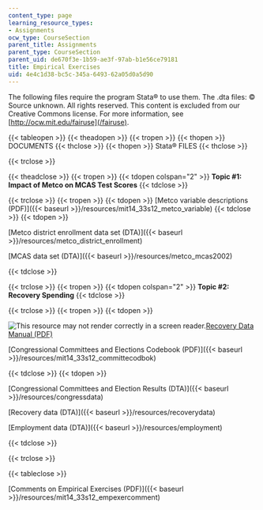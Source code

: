 ```yaml
---
content_type: page
learning_resource_types:
- Assignments
ocw_type: CourseSection
parent_title: Assignments
parent_type: CourseSection
parent_uid: de670f3e-1b59-ae3f-97ab-b1e56ce79181
title: Empirical Exercises
uid: 4e4c1d38-bc5c-345a-6493-62a05d0a5d90
---
```


The following files require the program Stata® to use them. The .dta files: © Source unknown. All rights reserved. This content is excluded from our Creative Commons license. For more information, see [http://ocw.mit.edu/fairuse](/fairuse).

{{< tableopen >}}
{{< theadopen >}}
{{< tropen >}}
{{< thopen >}}
DOCUMENTS
{{< thclose >}}
{{< thopen >}}
Stata® FILES
{{< thclose >}}

{{< trclose >}}

{{< theadclose >}}
{{< tropen >}}
{{< tdopen colspan="2" >}}
**Topic #1: Impact of Metco on MCAS Test Scores**
{{< tdclose >}}

{{< trclose >}}
{{< tropen >}}
{{< tdopen >}}
[Metco variable descriptions (PDF)]({{< baseurl >}}/resources/mit14_33s12_metco_variable)
{{< tdclose >}}
{{< tdopen >}}


[Metco district enrollment data set (DTA)]({{< baseurl >}}/resources/metco_district_enrollment)

[MCAS data set (DTA)]({{< baseurl >}}/resources/metco_mcas2002)


{{< tdclose >}}

{{< trclose >}}
{{< tropen >}}
{{< tdopen colspan="2" >}}
**Topic #2: Recovery Spending**
{{< tdclose >}}

{{< trclose >}}
{{< tropen >}}
{{< tdopen >}}


![This resource may not render correctly in a screen reader.](/images/inacessible.gif)[Recovery Data Manual (PDF)](https://www.runtime.org/howto_datarecovery.pdf)

[Congressional Committees and Elections Codebook (PDF)]({{< baseurl >}}/resources/mit14_33s12_committecodbok)


{{< tdclose >}}
{{< tdopen >}}


[Congressional Committees and Election Results (DTA)]({{< baseurl >}}/resources/congressdata)

[Recovery data (DTA)]({{< baseurl >}}/resources/recoverydata)

[Employment data (DTA)]({{< baseurl >}}/resources/employment)


{{< tdclose >}}

{{< trclose >}}

{{< tableclose >}}

[Comments on Empirical Exercises (PDF)]({{< baseurl >}}/resources/mit14_33s12_empexercomment)